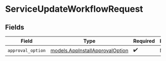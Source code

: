 # ServiceUpdateWorkflowRequest


## Fields

| Field                                                                    | Type                                                                     | Required                                                                 | Description                                                              |
| ------------------------------------------------------------------------ | ------------------------------------------------------------------------ | ------------------------------------------------------------------------ | ------------------------------------------------------------------------ |
| `approval_option`                                                        | [models.AppInstallApprovalOption](../models/appinstallapprovaloption.md) | :heavy_check_mark:                                                       | N/A                                                                      |